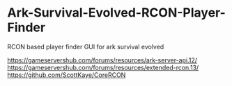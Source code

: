 # Ark-Survival-Evolved-RCON-Player-Finder
RCON based player finder GUI for ark survival evolved 


https://gameservershub.com/forums/resources/ark-server-api.12/
https://gameservershub.com/forums/resources/extended-rcon.13/
https://github.com/ScottKaye/CoreRCON
